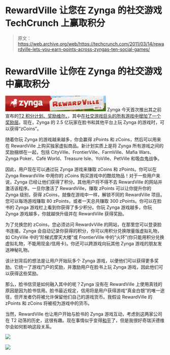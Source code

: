 # RewardVille 让您在 Zynga 的社交游戏 TechCrunch 上赢取积分

> 原文：<https://web.archive.org/web/https://techcrunch.com/2011/03/14/rewardville-lets-you-earn-points-across-zyngas-ten-social-games/>

# RewardVille 让你在 Zynga 的社交游戏中赢取积分

![](img/334f6b7f52b828134f3335dfa212409d.png) Zynga 今天首次推出其之前宣布的[T2 积分计划、](https://web.archive.org/web/20221210064918/https://beta.techcrunch.com/2011/01/19/zynga-rewardville/)[奖励维尔、](https://web.archive.org/web/20221210064918/http://www.rewardville.com/)，其中[在社交游戏巨头的所有游戏中增加了一个奖励层](https://web.archive.org/web/20221210064918/http://www.businesswire.com/news/home/20110314006929/en/Zynga-Launches-RewardVille)。现在，Zynga 的 2.5 亿玩家在脸书和其他平台上玩 Zynga 的游戏时，可以获得“zCoins”。

随着你玩 Zynga 的游戏越来越多，你会赢得 zPoints 和 zCoins，然后可以用来在 RewardVille 上购买独家虚拟商品。新计划实质上是将 Zynga 所有游戏之间的奖励捆绑在一起，包括 CityVille、FrontierVille、FarmVille、Mafia Wars、Zynga Poker、Café World、Treasure Isle、YoVille、PetVille 和吸血鬼战争。

因此，用户现在可以通过玩 Zynga 游戏来赚取 zCoins 和 zPoints。你可以在 Zynga RewardVille 中用你的 zCoins 购买游戏中的酷炫物品！对于一些用户来说，Zynga 已经让他们获得了积分。其他用户将不得不去 RewardVille 的网站并激活该程序。一旦你激活了 RewardVille，赚取 zPoints 可以让你提升你的 Zynga 级别，获得 zCoins，就像在游戏中一样，解锁不同的 RewardVille 项目。您可以每场游戏赚取 80 zPoints，或者一天总共赚取 300 zPoints。你可以在脸书的 Zynga 游戏栏上看到你获得了多少积分。你玩 Zynga 游戏越多，你玩 Zynga 游戏越多，你就越快升级并在 RewardVille 获得奖励。

为了兑换您的 zCoins，您必须访问 RewardvVille 的网站，在那里您可以登录脸书连接。Zynga 会自动记录你获得的积分，你可以用积分兑换限量版虚拟礼物，如 CityVille 中的“阶梯式摩天大楼”或 FrontierVille 中的“火环”(你只能用积分兑换虚拟礼物，不能用现金/信用卡)。你还可以跨游戏向玩其他 Zynga 游戏的朋友发送神秘礼物。

该计划背后的想法是让用户开始玩多个 Zynga 游戏，以便他们可以获得更多奖励。它统一了游戏门户的奖励，并激励用户在脸书上玩 Zynga 游戏，因此他们可以获得这些奖励。

那么，脸书信贷是如何融入其中的呢？Zynga 没有在 RewardVille 上使用真钱的原因是因为脸书信用。脸书最近规定，信用将是用户获得游戏“真金白银”的唯一途径，但开发者仍将被允许保留他们自己的游戏货币。我假设 RewardVille 的 zPoints 和 zCoins 将被视为游戏中的货币。

当然，RewardVille 也让用户开始与脸书的 Zynga 游戏互动，考虑到这两家公司在 T2 动荡的历史，这很有趣。现在事情似乎变得[和平](https://web.archive.org/web/20221210064918/https://beta.techcrunch.com/2010/05/18/zynga-facebook-make-peace-for-now/)了，但是我很好奇瑞沃德维尔会如何影响这段关系。

![](img/b0cd3c71b446e39c878b11d6375d0add.png)

![](img/299eadb8acf5ed4e48378a4e68501e15.png)